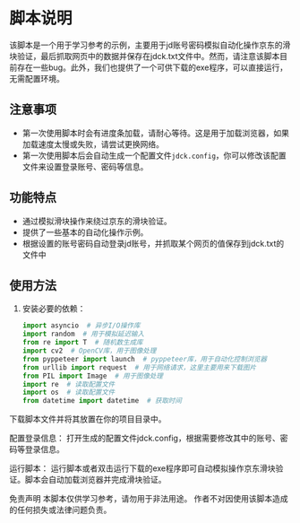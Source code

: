 # 脚本说明

该脚本是一个用于学习参考的示例，主要用于jd账号密码模拟自动化操作京东的滑块验证，最后抓取网页中的数据并保存在jdck.txt文件中。然而，请注意该脚本目前存在一些bug。此外，我们也提供了一个可供下载的exe程序，可以直接运行，无需配置环境。

## 注意事项

- 第一次使用脚本时会有进度条加载，请耐心等待。这是用于加载浏览器，如果加载速度太慢或失败，请尝试更换网络。
- 第一次使用脚本后会自动生成一个配置文件`jdck.config`，你可以修改该配置文件来设置登录账号、密码等信息。

## 功能特点

- 通过模拟滑块操作来绕过京东的滑块验证。
- 提供了一些基本的自动化操作示例。
- 根据设置的账号密码自动登录jd账号，并抓取某个网页的值保存到jdck.txt的文件中

## 使用方法

1. 安装必要的依赖：
   ```python
   import asyncio  # 异步I/O操作库
   import random  # 用于模拟延迟输入
   from re import T  # 随机数生成库
   import cv2  # OpenCV库，用于图像处理
   from pyppeteer import launch  # pyppeteer库，用于自动化控制浏览器
   from urllib import request  # 用于网络请求，这里主要用来下载图片
   from PIL import Image  # 用于图像处理
   import re  # 读取配置文件
   import os  # 读取配置文件
   from datetime import datetime  # 获取时间
下载脚本文件并将其放置在你的项目目录中。

配置登录信息：
打开生成的配置文件jdck.config，根据需要修改其中的账号、密码等登录信息。

运行脚本：
运行脚本或者双击运行下载的exe程序即可自动模拟操作京东滑块验证。脚本会自动加载浏览器并完成滑块验证。

免责声明
本脚本仅供学习参考，请勿用于非法用途。
作者不对因使用该脚本造成的任何损失或法律问题负责。
